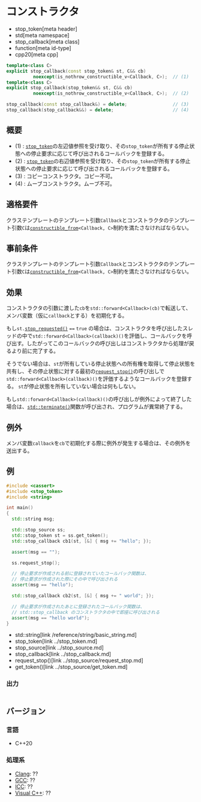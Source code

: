 # コンストラクタ
* stop_token[meta header]
* std[meta namespace]
* stop_callback[meta class]
* function[meta id-type]
* cpp20[meta cpp]

```cpp
template<class C>
explicit stop_callback(const stop_token& st, C&& cb)
          noexcept(is_nothrow_constructible_v<Callback, C>);  // (1)
template<class C>
explicit stop_callback(stop_token&& st, C&& cb)
          noexcept(is_nothrow_constructible_v<Callback, C>);  // (2)

stop_callback(const stop_callback&) = delete;                 // (3)
stop_callback(stop_callback&&) = delete;                      // (4)
```

## 概要
- (1) : [`stop_token`](../stop_token.md)の左辺値参照を受け取り、その`stop_token`が所有する停止状態への停止要求に応じて呼び出されるコールバックを登録する。
- (2) : [`stop_token`](../stop_token.md)の右辺値参照を受け取り、その`stop_token`が所有する停止状態への停止要求に応じて呼び出されるコールバックを登録する。
- (3) : コピーコンストラクタ。コピー不可。
- (4) : ムーブコンストラクタ。ムーブ不可。


## 適格要件
クラステンプレートのテンプレート引数`Callback`とコンストラクタのテンプレート引数`C`は[`constructible_from`](/reference/concepts/constructible_from.md)`<Callback, C>`制約を満たさなければならない。


## 事前条件
クラステンプレートのテンプレート引数`Callback`とコンストラクタのテンプレート引数`C`は[`constructible_from`](/reference/concepts/constructible_from.md)`<Callback, C>`制約を満たさなければならない。


## 効果
コンストラクタの引数に渡した`cb`を`std::forward<Callback>(cb)`で転送して、メンバ変数（仮に`callback`とする）を初期化する。

もし`st.`[`stop_requested()`](../stop_token/stop_requested.md) `==` `true` の場合は、コンストラクタを呼び出したスレッドの中で`std::forward<Callback>(callback)()`を評価し、コールバックを呼び出す。したがってこのコールバックの呼び出しはコンストラクタから処理が戻るより前に完了する。

そうでない場合は、`st`が所有している停止状態への所有権を取得して停止状態を共有し、その停止状態に対する最初の[`request_stop()`](../stop_source/request_stop.md)の呼び出しで`std::forward<Callback>(callback)()`を評価するようなコールバックを登録する。
`st`が停止状態を所有していない場合は何もしない。

もし`std::forward<Callback>(callback)()`の呼び出しが例外によって終了した場合は、[`std::terminate()`](/reference/exception/terminate.md)関数が呼び出され、プログラムが異常終了する。


## 例外
メンバ変数`callback`を`cb`で初期化する際に例外が発生する場合は、その例外を送出する。

## 例
```cpp example
#include <cassert>
#include <stop_token>
#include <string>

int main()
{
  std::string msg;

  std::stop_source ss;
  std::stop_token st = ss.get_token();
  std::stop_callback cb1(st, [&] { msg += "hello"; });

  assert(msg == "");

  ss.request_stop();

  // 停止要求が作成される前に登録されていたコールバック関数は、
  // 停止要求が作成された際にその中で呼び出される
  assert(msg == "hello");

  std::stop_callback cb2(st, [&] { msg += " world"; });

  // 停止要求が作成されたあとに登録されたコールバック関数は、
  // std::stop_callback のコンストラクタの中で即座に呼び出される
  assert(msg == "hello world");
}
```
* std::string[link /reference/string/basic_string.md]
* stop_token[link ../stop_token.md]
* stop_source[link ../stop_source.md]
* stop_callback[link ../stop_callback.md]
* request_stop()[link ../stop_source/request_stop.md]
* get_token()[link ../stop_source/get_token.md]

### 出力
```
```

## バージョン
### 言語
- C++20

### 処理系
- [Clang](/implementation.md#clang): ??
- [GCC](/implementation.md#gcc): ??
- [ICC](/implementation.md#icc): ??
- [Visual C++](/implementation.md#visual_cpp): ??


